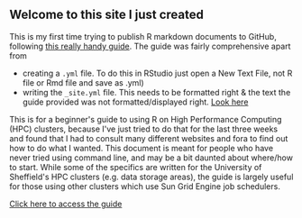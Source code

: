 ## Welcome to this site I just created

This is my first time trying to publish R markdown documents to GitHub, following [this really handy guide](https://resources.github.com/whitepapers/github-and-rstudio/). The guide was fairly comprehensive apart from 

* creating a `.yml` file. To do this in RStudio just open a New Text File, not R file or Rmd file and save as .yml)
* writing the `_site.yml` file. This needs to be formatted right & the text the guide provided was not formatted/displayed right. [Look here](https://rmarkdown.rstudio.com/lesson-13.html)

This is for a beginner's guide to using R on High Performance Computing (HPC) clusters, because I've just tried to do that for the last three weeks and found that I had to consult many different websites and fora to find out how to do what I wanted. This document is meant for people who have never tried using command line, and may be a bit daunted about where/how to start. While some of the specifics are written for the University of Sheffield's HPC clusters (e.g. data storage areas), the guide is largely useful for those using other clusters which use Sun Grid Engine job schedulers. 

[Click here to access the guide](https://jocelynesze.github.io/UsingRinHPC/)
